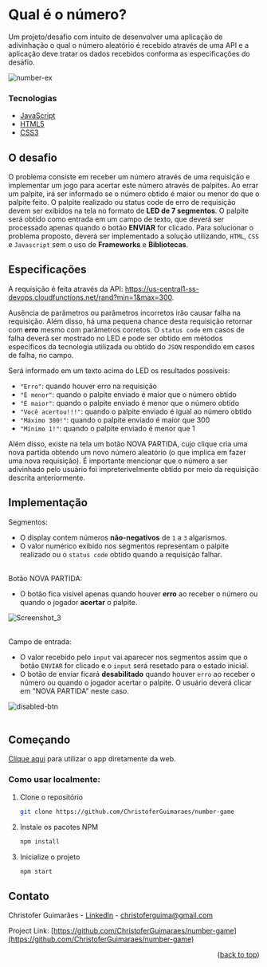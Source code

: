 <div id="top"></div>

# Qual é o número?

Um projeto/desafio com intuito de desenvolver uma aplicação de adivinhação o qual o número aleatório é recebido através de uma API e a aplicação deve tratar os dados recebidos conforma as especificações do desafio.

![number-ex](https://user-images.githubusercontent.com/32392449/151915610-ac273a9f-8487-43af-811d-421c00d56e78.png)

### Tecnologias

- [JavaScript](https://www.javascript.com/)
- [HTML5](https://developer.mozilla.org/en-US/docs/Glossary/HTML5)
- [CSS3](https://developer.mozilla.org/en-US/docs/Web/CSS)

## O desafio

O problema consiste em receber um número através de uma requisição e implementar
um jogo para acertar este número através de palpites. Ao errar um palpite, irá ser informado se
o número obtido é maior ou menor do que o palpite feito. O palpite realizado ou status code de
erro de requisição devem ser exibidos na tela no formato de **LED de 7 segmentos**. O palpite
será obtido como entrada em um campo de texto, que deverá ser processado apenas quando o
botão **ENVIAR** for clicado.
Para solucionar o problema proposto, deverá ser implementado a solução utilizando,
`HTML`, `CSS` e `Javascript` sem o uso de **Frameworks** e **Bibliotecas**.

## Especificações

A requisição é feita através da API: https://us-central1-ss-devops.cloudfunctions.net/rand?min=1&max=300.

Ausência de parâmetros ou parâmetros incorretos irão causar falha na requisição. Além disso, há uma pequena chance desta
requisição retornar com **erro** mesmo com parâmetros corretos. O `status code` em casos de
falha deverá ser mostrado no LED e pode ser obtido em métodos específicos da tecnologia
utilizada ou obtido do `JSON` respondido em casos de falha, no campo.

Será informado em um texto acima do LED os resultados possíveis:
- `"Erro"`: quando houver erro na requisição
- `"É menor"`: quando o palpite enviado é maior que o número obtido
- `"É maior"`: quando o palpite enviado é menor que o número obtido
- `"Você acertou!!!"`: quando o palpite enviado é igual ao número obtido
- `"Máximo 300!"`: quando o palpite enviado é maior que 300
- `"Mínimo 1!"`: quando o palpite enviado é menor que 1

Além disso, existe na tela um botão NOVA PARTIDA, cujo clique cria uma
nova partida obtendo um novo número aleatório (o que implica em fazer uma nova requisição).
É importante mencionar que o número a ser adivinhado pelo usuário foi
impreterivelmente obtido por meio da requisição descrita anteriormente.

## Implementação 

Segmentos:

- O display contem números **não-negativos** de `1` a `3` algarismos.
- O valor numérico exibido nos segmentos representam o palpite realizado ou
o `status code` obtido quando a requisição falhar.
</br></br>

Botão NOVA PARTIDA:

- O botão fica visível apenas quando houver **erro** ao receber o número ou quando
o jogador **acertar** o palpite.

![Screenshot_3](https://user-images.githubusercontent.com/32392449/151915252-2dd29997-2b7b-44b1-a77f-b84100cd64c2.png)
</br></br>

Campo de entrada:

- O valor recebido pelo `input` vai aparecer nos segmentos assim que o botão `ENVIAR` for clicado e o
`input` será resetado para o estado inicial.
- O botão de enviar ficará **desabilitado** quando houver `erro` ao receber o
número ou quando o jogador acertar o palpite. O usuário deverá clicar em "NOVA
PARTIDA" neste caso.

![disabled-btn](https://user-images.githubusercontent.com/32392449/151915133-a331bf6e-aea7-415e-9529-b8e02a01bcd9.png)
</br></br>

## Começando

[Clique aqui](https://whatisnumber.herokuapp.com/) para utilizar o app diretamente da web.

### Como usar localmente:

1. Clone o repositório
   ```sh
   git clone https://github.com/ChristoferGuimaraes/number-game
   ```
2. Instale os pacotes NPM
   ```sh
   npm install
   ```
3. Inicialize o projeto
   ```js
   npm start
   ```
  
## Contato

Christofer Guimarães - [LinkedIn](https://www.linkedin.com/in/christofer-guimar%C3%A3es-351149218/) - christoferguima@gmail.com

Project Link: [https://github.com/ChristoferGuimaraes/number-game](https://github.com/ChristoferGuimaraes/number-game)

<p align="right">(<a href="#top">back to top</a>)</p>